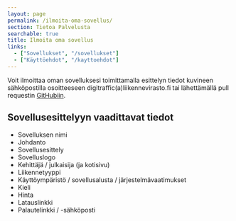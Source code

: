 ```yaml
---
layout: page
permalink: /ilmoita-oma-sovellus/
section: Tietoa Palvelusta
searchable: true
title: Ilmoita oma sovellus
links:
  - ["Sovellukset", "/sovellukset"]
  - ["Käyttöehdot", "/kayttoehdot"]
---
```


Voit ilmoittaa oman sovelluksesi toimittamalla esittelyn tiedot kuvineen sähköpostilla osoitteeseen digitraffic(a)liikennevirasto.fi tai lähettämällä pull requestin [GitHubiin](https://github.com/finnishtransportagency/digitraffic).

## Sovellusesittelyyn vaadittavat tiedot
* Sovelluksen nimi
* Johdanto
* Sovellusesittely
* Sovelluslogo
* Kehittäjä / julkaisija (ja kotisivu)
* Liikennetyyppi
* Käyttöympäristö / sovellusalusta / järjestelmävaatimukset
* Kieli
* Hinta
* Latauslinkki
* Palautelinkki / -sähköposti